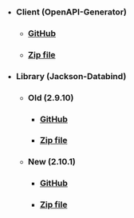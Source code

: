 * ### **Client (OpenAPI-Generator)**
    * ### [GitHub](https://github.com/OpenAPITools/openapi-generator/tree/v4.2.2)
    * ### [Zip file](../../assets/data/subject7/Client/openapi-generator.zip)
* ### **Library (Jackson-Databind)**
    * ### Old (2.9.10)
        * ### [GitHub](https://github.com/FasterXML/jackson-databind/tree/jackson-databind-2.9.10)
        * ### [Zip file](../../assets/data/subject7/Library/old/jackson-databind.zip)
    * ### New (2.10.1)
       * ### [GitHub](https://github.com/FasterXML/jackson-databind/tree/jackson-databind-2.10.1)
       * ### [Zip file](../../assets/data/subject7/Library/new/jackson-databind.zip)